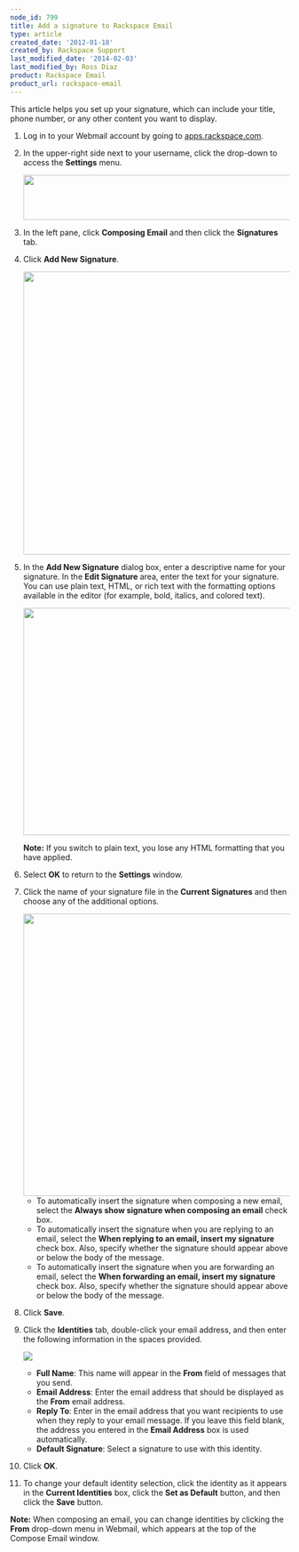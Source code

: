 ```yaml
---
node_id: 799
title: Add a signature to Rackspace Email
type: article
created_date: '2012-01-18'
created_by: Rackspace Support
last_modified_date: '2014-02-03'
last_modified_by: Ross Diaz
product: Rackspace Email
product_url: rackspace-email
---
```


This article helps you set up your signature, which can include your title, phone number, or any other content you want to display.

1. Log in to your Webmail account by going to [apps.rackspace.com](http://apps.rackspace.com).
2. In the upper-right side next to your username, click the drop-down to access the **Settings** menu.

    <img src="https://8026b2e3760e2433679c-fffceaebb8c6ee053c935e8915a3fbe7.ssl.cf2.rackcdn.com/field/image/WebmailSettings.png" width="703" height="81" />

3. In the left pane, click **Composing Email** and then click the **Signatures** tab.
4. Click **Add New Signature**.

    <img src="https://8026b2e3760e2433679c-fffceaebb8c6ee053c935e8915a3fbe7.ssl.cf2.rackcdn.com/field/image/AddNewSig.png" width="613" height="509" />

5. In the **Add New Signature** dialog box, enter a descriptive name for your signature. In the **Edit Signature** area, enter the text for your
signature. You can use plain text, HTML, or rich text with the formatting options available in the editor (for example, bold, italics, and colored
text).

    <img src="https://8026b2e3760e2433679c-fffceaebb8c6ee053c935e8915a3fbe7.ssl.cf2.rackcdn.com/field/image/TestSig.png" width="613" height="409" />

    **Note:** If you switch to plain text, you lose any HTML formatting that you have applied.

6. Select **OK** to return to the **Settings** window.
7. Click the name of your signature file in the **Current Signatures** and then choose any of the additional options.

    <img src="https://8026b2e3760e2433679c-fffceaebb8c6ee053c935e8915a3fbe7.ssl.cf2.rackcdn.com/field/image/SigOptions.png" width="612" height="508" />

    - To automatically insert the signature when composing a new email, select the **Always show signature when composing an email** check box.
    - To automatically insert the signature when you are replying to an email, select the **When replying to an email, insert my signature** check box. Also, specify whether the signature should appear above or below the body of the message.
    - To automatically insert the signature when you are forwarding an email, select the **When forwarding an email, insert my signature** check box. Also, specify whether the signature should appear above or below the body of the message.

8. Click **Save**.
9. Click the **Identities** tab, double-click your email address, and then enter the following information in the spaces provided.

    ![](http://c2920127.r27.cf2.rackcdn.com/(E%26A)RackspaceEmailSignature6.png)

    - **Full Name**: This name will appear in the **From** field of messages that you send.
    - **Email Address**: Enter the email address that should be displayed as the **From** email address.
    - **Reply To**: Enter in the email address that you want recipients to use when they reply to your email message. If you leave this field
    blank, the address you entered in the **Email Address** box is used automatically.
    - **Default Signature**: Select a signature to use with this identity.

10. Click **OK**.

10. To change your default identity selection, click the identity as it appears in the **Current Identities** box, click the **Set as Default** button, and then click the **Save** button.

**Note:** When composing an email, you can change identities by clicking the **From** drop-down menu in Webmail, which appears at the top of the
Compose Email window.

